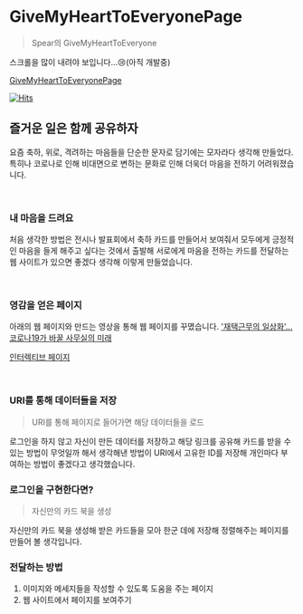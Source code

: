 # GiveMyHeartToEveryonePage
> Spear의 GiveMyHeartToEveryone

스크롤을 많이 내려야 보입니다...😢(아직 개발중)  
   
[GiveMyHeartToEveryonePage](https://imaspear.github.io/GiveMyHeartToEveryonePage/)   
   
[![Hits](https://hits.seeyoufarm.com/api/count/incr/badge.svg?url=https%3A%2F%2Fimaspear.github.io%2FGiveMyHeartToEveryonePage%2F&count_bg=%2379C83D&title_bg=%23555555&icon=html5.svg&icon_color=%23E80000&title=page-site&edge_flat=false)](https://hits.seeyoufarm.com)

## 즐거운 일은 함께 공유하자
요즘 축하, 위로, 격려하는 마음들을 단순한 문자로 담기에는 모자라다 생각해 만들었다. 특히나 코로나로 인해 비대면으로 변하는 문화로 인해 더욱더 마음을 전하기 어려워졌습니다.

<br>

### 내 마음을 드려요
처음 생각한 방법은 전시나 발표회에서 축하 카드를 만들어서 보여줘서 모두에게 긍정적인 마음을 들게 해주고 싶다는 것에서 출발해 서로에게 마음을 전하는 카드를 전달하는 웹 사이트가 있으면 좋겠다 생각해 이렇게 만들었습니다.

<br>

### 영감을 얻은 페이지
아래의 웹 페이지와 만드는 영상을 통해 웹 페이지를 꾸몄습니다. 
['재택근무의 일상화'... 코로나19가 바꿀 사무실의 미래](https://www.bbc.com/korean/resources/idt-48d3c9a7-4063-4289-9726-611b5ea9d7b5)


[인터렉티브 페이지](https://www.youtube.com/watch?v=QB5qc0smeS0&list=PLe9WXHRkq9p11MIiI1FnMc8aekiBShq2L)


<br>

### URI를 통해 데이터들을 저장
> URI를 통해 페이지로 들어가면 해당 데이터들을 로드

로그인을 하지 않고 자신이 만든 데이터를 저장하고 해당 링크를 공유해 카드를 받을 수 있는 방법이 무엇일까 해서 생각해낸 방법이 URI에서 고유한 ID를 저장해 개인마다 부여하는 방법이 좋겠다고 생각했습니다.

### 로그인을 구현한다면?
> 자신만의 카드 북을 생성

자신만의 카드 북을 생성해 받은 카드들을 모아 한군 데에 저장해 정렬해주는 페이지를 만들어 볼 생각입니다.

### 전달하는 방법

1. 이미지와 메세지들을 작성할 수 있도록 도움을 주는 페이지
2. 웹 사이트에서 페이지를 보여주기
